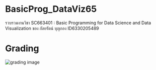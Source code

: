 # BasicProg_DataViz65
รวบรวมงานวิชา  SC663401 : Basic Programming for Data Science and Data Visualization ของ กัลยรัตน์ บุญกอง ID6330205489

# Grading
![grading image](grading(1).ipg)

